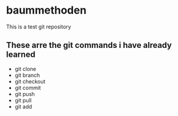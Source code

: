 # baummethoden
This is a test git repository

## These arre the git commands i have already learned

- git clone
- git branch
- git checkout
- git commit
- git push
- git pull
- git add
